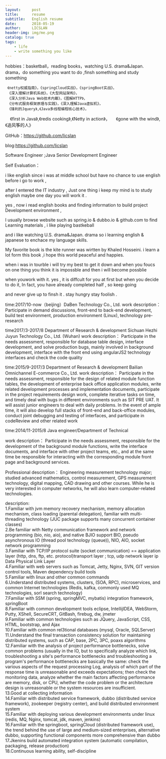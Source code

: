 ```yaml
---
layout:     post
title:      resume
subtitle:   English resume
date:       2018-05-19
author:     LICSLAN
header-img: img/me.png
catalog: true
tags:
    - life
    - write something you like
---
```



hobbies：basketball，reading books，watching U.S. drama&Japan. drama，do something you want to do ,finsh something and study something

     《netty权威指南》，《springCloud实战》，《springBoot实战》，
     《深入理解计算机系统》，《大型网站架构》，
     《深入分析Java Web技术内幕》，《图解HTTP》，
     《分布式服务框架原理与实践》，《深入理解Java虚拟机》，
     《锋利的Jquery》,《Java多线程编程核心技术》，
     《first in Java》,《redis cooking》,《Netty in action》，
     《gone with the wind》,《追风筝的人》
    
    
GitHub：https://github.com/licslan



blog:https://github.com/licslan



Software Engineer  ;Java Senior Development Engineer

Self Evaluation：

i like english since i was at middle school but have no chance to use english before i go to work ,

after I entered the IT industry , Just one thing i keep my mind is to study english maybe one day you will work it .

yes , now i read english books and finding information to build project Development environment ,

I usually browse website such as spring.io & dubbo.io & github.com to find Learning materials , i like playing bastkeball 

and i like watching U.S. drama&Japan. drama so i learning english & japanese to enchace my language skills. 

My favorite book is the kite runner was wirtten by Khaled Hosseini. i learn a lot form this book ,i hope this world peaceful and happies.

when i was in tourble i will try my best to get it down and when you foucs on one thing you think it is impossble and then i will become possblie 

when youwork with it. yes , it is diffcult for you at first but when you decide to do it, In fact, you have already completed half , so keep going

and never give up to finsh it . stay hungry stay foolish .


time:2017/10-now（beijing）DaBen Technology Co., Ltd.
    work description：
Participate in demand discussions,
 front-end to back-end development, 
build test environment, production environment (Linux), 
technology pre-research


time2017/3-2017/8
    Department of Research & development
    Sichuan Hezhi Juyun Technology Co., Ltd. (Wuhan)
work description：
Participate in the needs assessment, 
responsible for database table design, interface development, 
and solve production bugs, mainly involved in background development, 
interface with the front end using angularJS2 technology interfaces and check the code quality

time:2015/9-2017/3
Department of Research & development
Bailian Omnichannel E-commerce Co., Ltd.
    work description：
    Participate in the needs assessment, responsible for the design of related module function tables, the development of enterprise back office application modules, write related development processes and implementation documents, participate in the project requirements design work, complete iterative tasks on time, and timely deal with bugs in different environments such as SIT PRE UAT.
It will assist junior engineers to deal with daily problems. In the event of ample time, it will also develop full stacks of front-end and back-office modules, conduct joint debugging and testing of interfaces, and participate in codeReview and other related work

time:2014/11-2015/8
Java engineer/Department of Technical

    
work description：
Participate in the needs assessment, responsible for the development of the background module functions, write the interface documents, and interface with other project teams, etc., and at the same time be responsible for interacting with the corresponding module front page and background services.


Professional description：
 Engineering measurement technology major;
 studied advanced mathematics, control measurement, 
 GPS measurement technology, digital mapping, 
 CAD drawing and other courses. 
 While he is very interested in computer networks, 
 he will also learn computer-related technologies.
    
    
description:<br>
1.Familiar with jvm memory recovery mechanism, memory allocation mechanism, class loading (parental delegation), familiar with multi-threading technology (JUC package supports many concurrent container classes)<br>
2.Be familiar with Netty communication framework and network programming (bio, nio, aio), and native BJIO support BIO, pseudo asynchronous IO (thread pool technology (queue)), NIO, AIO, socket network programming<br>
3.Familiar with TCP/IP protocol suite (socket communication) == application layer (http, dns, ftp, etc. protocol)transport layer  ; tcp, udp network layer ip Data Physical Link Layer<br>
4.Familiar with web servers such as Tomcat, Jetty, Nginx, SVN, GIT version control tools, Maven dependency build tools<br>
5.Familiar with linux and other common commands<br>
6.Understand distributed systems, clusters, (SOA, RPC), microservices, and common Internet technologies (Redis, kafka, commonly used MQ technologies, sorl search technology)<br>
7.Familiar with SSM (spring, springMVC, mybatis) integration framework, springBoot<br>
8.Familiar with common development tools eclipse, IntellijIDEA, WebStorm, Putty, XShell, SecureCRT, GitBash, firebug, dw, jmeter<br>
9.Familiar with common technologies such as JQuery, JavaScript, CSS, HTML, bootstrap, and Ajax<br>
10.Familiar with common rel3tional databases (mysql, Oracle, SQLServer)<br>
11.Understand the final transaction consistency solution for maintaining distributed systems, such as CAP, base, 2PC, 3PC, poaxs algorithms<br>
12.Familiar with the analysis of project performance bottlenecks, solve common problems (usually in the IO, but to specifically analyze which link, troubleshooting a site's performance bottlenecks and troubleshooting a program's performance bottlenecks are basically the same: check the various aspects of the request processing Log, analysis of which part of the response time is unreasonable and exceeds expectations; then check the monitoring data, analyze whether the main factors affecting performance are memory, disk, or CPU, whether the code problem or the architecture design is unreasonable or the system resources are insufficient.<br>
13.Good at collecting information<br>
14.Familiar with distributed service framework, dubbo (distributed service framework), zookeeper (registry center), and build distributed environment system<br>
15.Familiar with deploying various development environments under linux (redis, MQ, Nginx, tomcat, jdk, maven, jenkins)<br>
16.Familiar with the springboot, springCloud (distributed framework use), the trend behind the use of large and medium-sized enterprises, alternative dubbo, supporting functional components more comprehensive than dubbo<br>
17.Jkenins build automated integration system (automatic compilation, packaging, release production)<br>
18.Continuous learning ability, self-discipline
